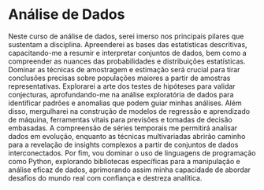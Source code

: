 # **Análise de Dados**

Neste curso de análise de dados, serei imerso nos principais pilares que sustentam a disciplina. Apreenderei as bases das estatísticas descritivas, capacitando-me a resumir e interpretar conjuntos de dados, bem como a compreender as nuances das probabilidades e distribuições estatísticas. Dominar as técnicas de amostragem e estimação será crucial para tirar conclusões precisas sobre populações maiores a partir de amostras representativas. Explorarei a arte dos testes de hipóteses para validar conjecturas, aprofundando-me na análise exploratória de dados para identificar padrões e anomalias que podem guiar minhas análises. Além disso, mergulharei na construção de modelos de regressão e aprendizado de máquina, ferramentas vitais para previsões e tomadas de decisão embasadas. A compreensão de séries temporais me permitirá analisar dados em evolução, enquanto as técnicas multivariadas abrirão caminho para a revelação de insights complexos a partir de conjuntos de dados interconectados. Por fim, vou dominar o uso de linguagens de programação como Python, explorando bibliotecas específicas para a manipulação e análise eficaz de dados, aprimorando assim minha capacidade de abordar desafios do mundo real com confiança e destreza analítica.